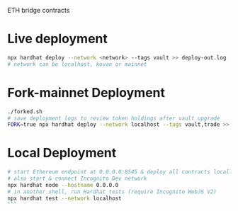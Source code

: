 ETH bridge contracts

# Live deployment
```bash
npx hardhat deploy --network <network> --tags vault >> deploy-out.log
# network can be localhost, kovan or mainnet
```

# Fork-mainnet Deployment
```bash
./forked.sh
# save deployment logs to review token holdings after vault upgrade
FORK=true npx hardhat deploy --network localhost --tags vault,trade >> deploy-out.log
```

# Local Deployment
````bash
# start Ethereum endpoint at 0.0.0.0:8545 & deploy all contracts locally, including test-only contracts
# also start & connect Incognito Dev network
npx hardhat node --hostname 0.0.0.0
# in another shell, run Hardhat tests (require Incognito WebJS V2)
npx hardhat test --network localhost
```
